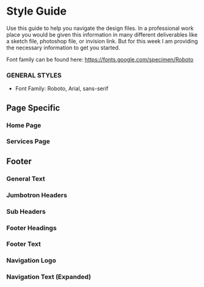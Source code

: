 # Style Guide
Use this guide to help you navigate the design files.  In a professional work place you would be given this information in many different deliverables like a sketch file, photoshop file, or invision link.  But for this week I am providing the necessary information to get you started.  

Font family can be found here: https://fonts.google.com/specimen/Roboto

### GENERAL STYLES
<!-- - Background: #FFFFFF
- Color: #222222 -->
- Font Family: Roboto, Arial, sans-serif

## Page Specific

### Home Page
<!-- - Recent Projects Gray Square: #D8D8D8
- Button borders: #222222 -->

### Services Page
<!-- - Tab selected background: #5E9FB9
- Tab Hover background: #222222
- Tab Hover color: #FFFFFF; -->

## Footer 
<!-- Background: #828282 -->

### General Text
<!-- - Font Weight: Regular
- Font Size: 16px
- Line Height: 24px -->

### Jumbotron Headers
<!-- - Font Weight: Bold
- Font Size: 64px
- Line Height: 75px -->
<!-- - Color: #FFFFFF -->

### Sub Headers
<!-- - Font Weight: Bold
- Font Size: 28px -->
<!-- - Color: #222222 -->
   
### Footer Headings
<!-- - Font Weight: Regular
- Font Size: 20px
- Line Height: 24px
- Color: #FFFFFF -->

### Footer Text
<!-- - Font Weight: Regular
- Font Size: 14px
- Line Height: 26px
- Color: #FFFFFF -->

### Navigation Logo
<!-- - Font Weight: Bold
- Font Size: 24px
- Color: #FFFFFF -->

### Navigation Text (Expanded)
<!-- - Font Weight: Bold
- Font Size: 48px
- Line Height: 85px
- Color: #FFFFFF
- Hover Color: #222222 -->
